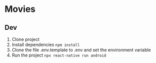 # Movies

## Dev

1. Clone project
2. Install dependencies `npm install`
3. Clone the file .env.template to .env and set the environment variable
4. Run the project `npx react-native run android`
